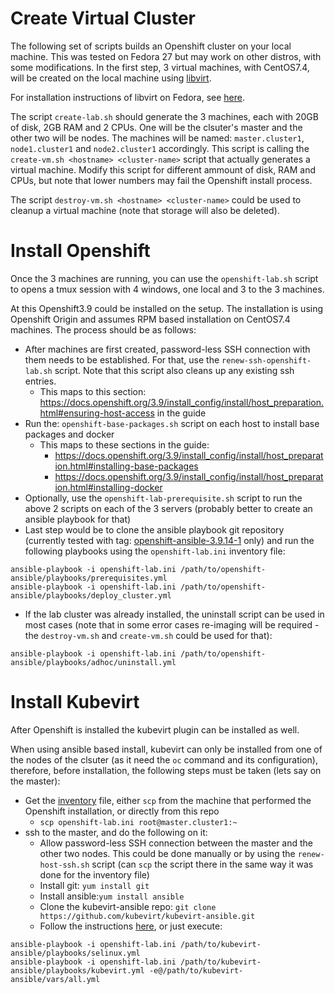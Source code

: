 # Create Virtual Cluster
The following set of scripts builds an Openshift cluster on your local machine. This was tested on Fedora 27 but may work on other distros, with some modifications. In the first step, 3 virtual machines, with CentOS7.4, will be created on the local machine using [libvirt](https://libvirt.org/).

For installation instructions of libvirt on Fedora, see [here](https://docs.fedoraproject.org/quick-docs/en-US/getting-started-with-virtualization.html).

The script ```create-lab.sh``` should generate the 3 machines, each with 20GB of disk, 2GB RAM and 2 CPUs. One will be the clsuter's master and the other two will be nodes. The machines will be named: ```master.cluster1```, ```node1.cluster1``` and ```node2.cluster1``` accordingly. This script is calling the ```create-vm.sh <hostname> <cluster-name>``` script that actually generates a virtual machine. Modify this script for different ammount of disk, RAM and CPUs, but note that lower numbers may fail the Openshift install process.

The script ```destroy-vm.sh <hostname> <cluster-name>``` could be used to cleanup a virtual machine (note that storage will also be deleted).

# Install Openshift
Once the 3 machines are running, you can use the ```openshift-lab.sh``` script to opens a tmux session with 4 windows, one local and 3 to the 3 machines.

At this Openshift3.9 could be installed on the setup. The installation is using Openshift Origin and assumes RPM based installation on CentOS7.4 machines.
The process should be as follows:
* After machines are first created, password-less SSH connection with them needs to be established. For that, use the ```renew-ssh-openshift-lab.sh``` script. Note that this script also cleans up any existing ssh entries.
  * This maps to this section: https://docs.openshift.org/3.9/install_config/install/host_preparation.html#ensuring-host-access in the guide
* Run the: ```openshift-base-packages.sh``` script on each host to install base packages and docker
  * This maps to these sections in the guide:
    * https://docs.openshift.org/3.9/install_config/install/host_preparation.html#installing-base-packages
    * https://docs.openshift.org/3.9/install_config/install/host_preparation.html#installing-docker 
* Optionally, use the ```openshift-lab-prerequisite.sh``` script to run the above 2 scripts on each of the 3 servers (probably better to create an ansible playbook for that)
* Last step would be to clone the ansible playbook git repository (currently tested with tag: [openshift-ansible-3.9.14-1](https://github.com/openshift/openshift-ansible/releases/tag/openshift-ansible-3.9.14-1) only) and run the following playbooks using the ```openshift-lab.ini``` inventory file:
``` 
ansible-playbook -i openshift-lab.ini /path/to/openshift-ansible/playbooks/prerequisites.yml
ansible-playbook -i openshift-lab.ini /path/to/openshift-ansible/playbooks/deploy_cluster.yml
```
- If the lab cluster was already installed, the uninstall script can be used in most cases (note that in some error cases re-imaging will be required - the ```destroy-vm.sh``` and ```create-vm.sh``` could be used for that):
``` 
ansible-playbook -i openshift-lab.ini /path/to/openshift-ansible/playbooks/adhoc/uninstall.yml
```

# Install Kubevirt
After Openshift is installed the kubevirt plugin can be installed as well.

When using ansible based install, kubevirt can only be installed from one of the nodes of the clsuter (as it need the ```oc``` command and its configuration), therefore, before installation, the following steps must be taken (lets say on the master):
* Get the [inventory](https://github.com/yuvalif/openshift-local-lab/blob/master/openshift-lab.ini) file, either ```scp``` from the machine that performed the Openshift installation, or directly from this repo
  * ```scp openshift-lab.ini root@master.cluster1:~```
* ssh to the master, and do the following on it:
  * Allow password-less SSH connection between the master and the other two nodes. This could be done manually or by using the ```renew-host-ssh.sh``` script (can ```scp``` the script there in the same way it was done for the inventory file)
  * Install git: ```yum install git```
  * Install ansible:```yum install ansible```
  * Clone the kubevirt-ansible repo: ```git clone https://github.com/kubevirt/kubevirt-ansible.git```
  * Follow the instructions [here](https://github.com/kubevirt/kubevirt-ansible/blob/master/playbooks/README.md#openshift-cluster-1), or just execute:
```
ansible-playbook -i openshift-lab.ini /path/to/kubevirt-ansible/playbooks/selinux.yml
ansible-playbook -i openshift-lab.ini /path/to/kubevirt-ansible/playbooks/kubevirt.yml -e@/path/to/kubevirt-ansible/vars/all.yml
```
